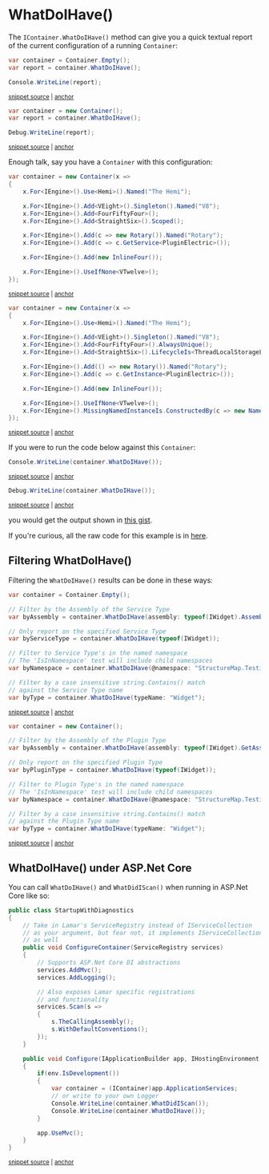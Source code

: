 # WhatDoIHave()

The `IContainer.WhatDoIHave()` method can give you a quick textual report of the current configuration of a running `Container`:

<!-- snippet: sample_whatdoihave-simple -->
<a id='snippet-sample_whatdoihave-simple'></a>
```cs
var container = Container.Empty();
var report = container.WhatDoIHave();

Console.WriteLine(report);
```
<sup><a href='https://github.com/JasperFx/lamar/blob/master/src/Lamar.Testing/IoC/Diagnostics/WhatDoIHave_smoke_tests.cs#L22-L27' title='Snippet source file'>snippet source</a> | <a href='#snippet-sample_whatdoihave-simple' title='Start of snippet'>anchor</a></sup>
<a id='snippet-sample_whatdoihave-simple-1'></a>
```cs
var container = new Container();
var report = container.WhatDoIHave();

Debug.WriteLine(report);
```
<sup><a href='https://github.com/JasperFx/lamar/blob/master/src/StructureMap.Testing/WhatDoIHave_Smoke_Tester.cs#L14-L19' title='Snippet source file'>snippet source</a> | <a href='#snippet-sample_whatdoihave-simple-1' title='Start of snippet'>anchor</a></sup>
<!-- endSnippet -->

Enough talk, say you have a `Container` with this configuration:

<!-- snippet: sample_what_do_i_have_container -->
<a id='snippet-sample_what_do_i_have_container'></a>
```cs
var container = new Container(x =>
{
    x.For<IEngine>().Use<Hemi>().Named("The Hemi");

    x.For<IEngine>().Add<VEight>().Singleton().Named("V8");
    x.For<IEngine>().Add<FourFiftyFour>();
    x.For<IEngine>().Add<StraightSix>().Scoped();

    x.For<IEngine>().Add(c => new Rotary()).Named("Rotary");
    x.For<IEngine>().Add(c => c.GetService<PluginElectric>());

    x.For<IEngine>().Add(new InlineFour());

    x.For<IEngine>().UseIfNone<VTwelve>();
});
```
<sup><a href='https://github.com/JasperFx/lamar/blob/master/src/Lamar.Testing/IoC/Diagnostics/WhatDoIHave_smoke_tests.cs#L33-L49' title='Snippet source file'>snippet source</a> | <a href='#snippet-sample_what_do_i_have_container' title='Start of snippet'>anchor</a></sup>
<a id='snippet-sample_what_do_i_have_container-1'></a>
```cs
var container = new Container(x =>
{
    x.For<IEngine>().Use<Hemi>().Named("The Hemi");

    x.For<IEngine>().Add<VEight>().Singleton().Named("V8");
    x.For<IEngine>().Add<FourFiftyFour>().AlwaysUnique();
    x.For<IEngine>().Add<StraightSix>().LifecycleIs<ThreadLocalStorageLifecycle>();

    x.For<IEngine>().Add(() => new Rotary()).Named("Rotary");
    x.For<IEngine>().Add(c => c.GetInstance<PluginElectric>());

    x.For<IEngine>().Add(new InlineFour());

    x.For<IEngine>().UseIfNone<VTwelve>();
    x.For<IEngine>().MissingNamedInstanceIs.ConstructedBy(c => new NamedEngine(c.RequestedName));
});
```
<sup><a href='https://github.com/JasperFx/lamar/blob/master/src/StructureMap.Testing/WhatDoIHave_Smoke_Tester.cs#L25-L42' title='Snippet source file'>snippet source</a> | <a href='#snippet-sample_what_do_i_have_container-1' title='Start of snippet'>anchor</a></sup>
<!-- endSnippet -->

If you were to run the code below against this `Container`:

<!-- snippet: sample_whatdoihave_everything -->
<a id='snippet-sample_whatdoihave_everything'></a>
```cs
Console.WriteLine(container.WhatDoIHave());
```
<sup><a href='https://github.com/JasperFx/lamar/blob/master/src/Lamar.Testing/IoC/Diagnostics/WhatDoIHave_smoke_tests.cs#L51-L53' title='Snippet source file'>snippet source</a> | <a href='#snippet-sample_whatdoihave_everything' title='Start of snippet'>anchor</a></sup>
<a id='snippet-sample_whatdoihave_everything-1'></a>
```cs
Debug.WriteLine(container.WhatDoIHave());
```
<sup><a href='https://github.com/JasperFx/lamar/blob/master/src/StructureMap.Testing/WhatDoIHave_Smoke_Tester.cs#L44-L46' title='Snippet source file'>snippet source</a> | <a href='#snippet-sample_whatdoihave_everything-1' title='Start of snippet'>anchor</a></sup>
<!-- endSnippet -->

  you would get the output shown in [this gist](https://gist.github.com/jeremydmiller/7eae90eda21cc47ed24fa30623f9feb2).

If you're curious, all the raw code for this example is in [here](https://github.com/JasperFx/lamar/blob/master/src/Lamar.Testing/IoC/Diagnostics/WhatDoIHave_smoke_tests.cs).

## Filtering WhatDoIHave()

Filtering the `WhatDoIHave()` results can be done in these ways:

<!-- snippet: sample_whatdoihave-filtering -->
<a id='snippet-sample_whatdoihave-filtering'></a>
```cs
var container = Container.Empty();

// Filter by the Assembly of the Service Type
var byAssembly = container.WhatDoIHave(assembly: typeof(IWidget).Assembly);

// Only report on the specified Service Type
var byServiceType = container.WhatDoIHave(typeof(IWidget));

// Filter to Service Type's in the named namespace
// The 'IsInNamespace' test will include child namespaces
var byNamespace = container.WhatDoIHave(@namespace: "StructureMap.Testing.Widget");

// Filter by a case insensitive string.Contains() match
// against the Service Type name
var byType = container.WhatDoIHave(typeName: "Widget");
```
<sup><a href='https://github.com/JasperFx/lamar/blob/master/src/Lamar.Testing/IoC/Diagnostics/WhatDoIHave_smoke_tests.cs#L108-L124' title='Snippet source file'>snippet source</a> | <a href='#snippet-sample_whatdoihave-filtering' title='Start of snippet'>anchor</a></sup>
<a id='snippet-sample_whatdoihave-filtering-1'></a>
```cs
var container = new Container();

// Filter by the Assembly of the Plugin Type
var byAssembly = container.WhatDoIHave(assembly: typeof(IWidget).GetAssembly());

// Only report on the specified Plugin Type
var byPluginType = container.WhatDoIHave(typeof(IWidget));

// Filter to Plugin Type's in the named namespace
// The 'IsInNamespace' test will include child namespaces
var byNamespace = container.WhatDoIHave(@namespace: "StructureMap.Testing.Widget");

// Filter by a case insensitive string.Contains() match
// against the Plugin Type name
var byType = container.WhatDoIHave(typeName: "Widget");
```
<sup><a href='https://github.com/JasperFx/lamar/blob/master/src/StructureMap.Testing/WhatDoIHave_Smoke_Tester.cs#L159-L175' title='Snippet source file'>snippet source</a> | <a href='#snippet-sample_whatdoihave-filtering-1' title='Start of snippet'>anchor</a></sup>
<!-- endSnippet -->

## WhatDoIHave() under ASP.Net Core

You can call `WhatDoIHave()` and `WhatDidIScan()` when running in ASP.Net Core like so:

<!-- snippet: sample_whatdoihave-aspnetcore -->
<a id='snippet-sample_whatdoihave-aspnetcore'></a>
```cs
public class StartupWithDiagnostics
{
    // Take in Lamar's ServiceRegistry instead of IServiceCollection
    // as your argument, but fear not, it implements IServiceCollection
    // as well
    public void ConfigureContainer(ServiceRegistry services)
    {
        // Supports ASP.Net Core DI abstractions
        services.AddMvc();
        services.AddLogging();

        // Also exposes Lamar specific registrations
        // and functionality
        services.Scan(s =>
        {
            s.TheCallingAssembly();
            s.WithDefaultConventions();
        });
    }

    public void Configure(IApplicationBuilder app, IHostingEnvironment env)
    {
        if(env.IsDevelopment())
        {
            var container = (IContainer)app.ApplicationServices;
            // or write to your own Logger
            Console.WriteLine(container.WhatDidIScan());
            Console.WriteLine(container.WhatDoIHave());
        }

        app.UseMvc();
    }
}
```
<sup><a href='https://github.com/JasperFx/lamar/blob/master/src/Lamar.AspNetCoreTests/Samples/StartUp.cs#L63-L97' title='Snippet source file'>snippet source</a> | <a href='#snippet-sample_whatdoihave-aspnetcore' title='Start of snippet'>anchor</a></sup>
<!-- endSnippet -->
